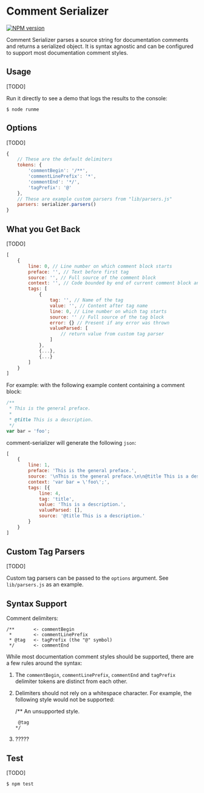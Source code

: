 # Comment Serializer #

[![NPM version](https://badge.fury.io/js/comment-serializer.svg)](https://www.npmjs.com/package/comment-serializer)

Comment Serializer parses a source string for documentation comments and returns a serialized object. It is syntax agnostic and can be configured to support most documentation comment styles. 



## Usage ##

[TODO]

Run it directly to see a demo that logs the results to the console:

```
$ node runme
```



## Options ##

[TODO]

```js
{
    // These are the default delimiters
    tokens: {
        'commentBegin': '/**',
        'commentLinePrefix': '*',
        'commentEnd': '*/',
        'tagPrefix': '@'
    },
    // These are example custom parsers from "lib/parsers.js"
    parsers: serializer.parsers()
}
```



## What you Get Back ##

[TODO]

```js
[
    {
        line: 0, // Line number on which comment block starts
        preface: '', // Text before first tag
        source: '', // Full source of the comment block
        context: '', // Code bounded by end of current comment block and start of next (or EOF)
        tags: [
            {
                tag: '', // Name of the tag
                value: '', // Content after tag name
                line: 0, // Line number on which tag starts
                source: '' // Full source of the tag block
                error: {} // Present if any error was thrown
                valueParsed: [
                    // return value from custom tag parser
                ]
            },
            {...},
            {...}
        ]
    }
]
```

For example: with the following example content containing a comment block:

```js
/**
 * This is the general preface.
 *
 * @title This is a description.
 */
var bar = 'foo';
```

comment-serializer will generate the following `json`:

```js
[
    {
        line: 1,
        preface: 'This is the general preface.',
        source: '\nThis is the general preface.\n\n@title This is a description.\n ',
        context: 'var bar = \'foo\';',
        tags: [{
            line: 4,
            tag: 'title',
            value: 'This is a description.',
            valueParsed: [],
            source: '@title This is a description.'
        }
    }
]
```


## Custom Tag Parsers ##

[TODO]

Custom tag parsers can be passed to the `options` argument. See `lib/parsers.js` as an example.



## Syntax Support ##

Comment delimiters:

```
/**       <- commentBegin
 *        <- commentLinePrefix
 * @tag   <- tagPrefix (the "@" symbol)
 */       <- commentEnd
 ```

While most documentation comment styles should be supported, there are a few rules around the syntax:

  1. The `commentBegin`, `commentLinePrefix`, `commentEnd` and `tagPrefix` delimiter tokens are distinct from each other.

  2. Delimiters should not rely on a whitespace character. For example, the following style would not be supported:

        /**
          An unsupported style.
          
          @tag
         */

  3. ?????



## Test ##

[TODO]

```
$ npm test
```
